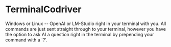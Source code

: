 # TerminalCodriver
Windows or Linux -- OpenAI or LM-Studio right in your terminal with you. All commands are just sent straight through to your terminal, however you have the option to ask AI a question right in the terminal by prepending your command with a '?'.
